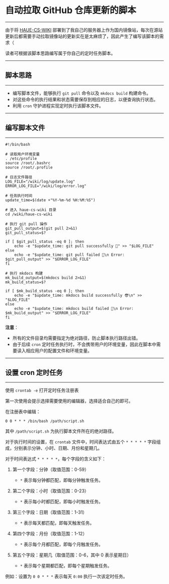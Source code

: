 # 自动拉取 GitHub 仓库更新的脚本

****

由于将 [HAUE-CS-WIKI](https://wiki.lys2021.com/) 部署到了我自己的服务器上作为国内镜像站，每次在源站更新后都需要手动拉取镜像站的更新实在是太麻烦了，因此产生了编写该脚本的需求（

读者可根据该脚本思路编写属于你自己的定时任务脚本。

****

## 脚本思路

****

* 编写脚本文件，能够执行 `git pull` 命令以及 `mkdocs build` 构建命令。  
* 对这些命令的执行结果和状态需要保存到相应的日志，以便查询执行状态。
* 利用 `cron` 守护进程实现定时执行该脚本文件。

****

## 编写脚本文件

****

```shell
#!/bin/bash

# 读取用户环境变量
. /etc/profile
source /root/.bashrc
source /root/.profile

# 日志文件路径
LOG_FILE="/wiki/log/update.log"
ERROR_LOG_FILE="/wiki/log/error.log"

# 任务执行时间
update_time=$(date +"%Y-%m-%d %H:%M:%S")

# 进入 haue-cs-wiki 目录
cd /wiki/haue-cs-wiki

# 执行 git pull 操作
git_pull_output=$(git pull 2>&1)
git_pull_status=$?

if [ $git_pull_status -eq 0 ]; then
    echo -e "$update_time: git pull successfully 🤗" >> "$LOG_FILE"
else
    echo -e "$update_time: git pull failed 🥵\n Error: $git_pull_output" >> "$ERROR_LOG_FILE"
fi

# 执行 mkdocs 构建
mk_build_output=$(mkdocs build 2>&1)
mk_build_status=$?

if [ $mk_build_status -eq 0 ]; then
    echo -e "$update_time: mkdocs build successfully 😎\n" >> "$LOG_FILE"
else
    echo -e "$update_time: mkdocs build failed 🤡\n Error: $mk_build_output" >> "$ERROR_LOG_FILE"
fi
```

**注意**：

* 所有的文件目录均需要指定为绝对路径，防止脚本执行路径出错。
* 由于后续 `cron` 定时任务执行时，不会携带用户的环境变量，因此在脚本中需要读入相应用户的配置文件和环境变量。

****

## 设置 cron 定时任务

****

使用 `crontab -e` 打开定时任务注册表

第一次使用会提示选择需要使用的编辑器，选择适合自己的即可。

在注册表中编辑：

```shell
0 0 * * * /bin/bash /path/script.sh
```

其中 `/path/script.sh` 为执行脚本文件所在的绝对路径。

对于执行时间的设置，在 `crontab` 文件中，时间表达式由五个 `* * * * *` 字段组成，分别表示分钟、小时、日期、月份和星期几。

对于时间表达式 `* * * * *`，每个字段的含义如下：

1. 第一个字段：分钟（取值范围：0-59）
   - `*` 表示每分钟都匹配，即每分钟触发任务。

2. 第二个字段：小时（取值范围：0-23）
   - `*` 表示每小时都匹配，即每小时触发任务。

3. 第三个字段：日期（取值范围：1-31）
   - `*` 表示每天都匹配，即每天触发任务。

4. 第四个字段：月份（取值范围：1-12）
   - `*` 表示每个月都匹配，即每个月触发任务。

5. 第五个字段：星期几（取值范围：0-6，其中 0 表示星期日）
   - `*` 表示每个星期都匹配，即每个星期触发任务。

例如：设置为 `0 0 * * *` 表示每天 `0:00` 执行一次该定时任务。